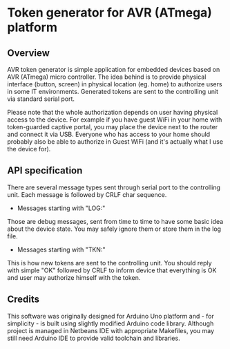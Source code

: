 # Token generator for AVR (ATmega) platform
## Overview
AVR token generator is simple application for embedded devices based on AVR (ATmega) micro controller. The idea behind is to provide physical interface (button, screen) in physical location (eg. home) to authorize users in some IT environments. Generated tokens are sent to the controlling unit via standard serial port.

Please note that the whole authorization depends on user having physical access to the device. For example if you have guest WiFi in your home with token-guarded captive portal, you may place the device next to the router and connect it via USB. Everyone who has access to your home should probably also be able to authorize in Guest WiFi (and it's actually what I use the device for).

## API specification

There are several message types sent through serial port to the controlling unit. Each message is followed by CRLF char sequence.

* Messages starting with "LOG:"

Those are debug messages, sent from time to time to have some basic idea about the device state. You may safely ignore them or store them in the log file.

* Messages starting with "TKN:"

This is how new tokens are sent to the controlling unit. You should reply with simple "OK" followed by CRLF to inform device that everything is OK and user may authorize himself with the token.

## Credits

This software was originally designed for Arduino Uno platform and - for simplicity - is built using slightly modified Arduino code library. Although project is managed in Netbeans IDE with appropriate Makefiles, you may still need Arduino IDE to provide valid toolchain and libraries.